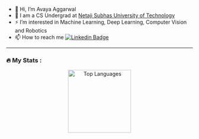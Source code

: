 
- 👋 Hi, I’m Avaya Aggarwal
- 🔭 I am a CS Undergrad at <a href="http://www.nsut.ac.in/">Netaji Subhas University of Technology</a>
- ⚡  I’m interested in Machine Learning, Deep Learning, Computer Vision and Robotics
- 📫 How to reach me [![Linkedin Badge](https://img.shields.io/badge/-Avaya_Aggarwal-blue?style=flat&logo=Linkedin&logoColor=white)](https://www.linkedin.com/in/avaya-aggarwal/)
---


### 🔥 My Stats :




<div align="center">
<p align="center">
<!--     <img src="https://github-readme-streak-stats.herokuapp.com/?user=onepunchmonk&theme=dark&background=0d1117" alt="GitHub Streak Stats"/> -->
    <img src="https://github-readme-stats.vercel.app/api/top-langs/?username=onepunchmonk&layout=compact&theme=github_dark" alt="Top Languages" height="170px" />
</p>
  
</div>

<!---
OnePunchMonk/OnePunchMonk is a ✨ special ✨ repository because its `README.md` (this file) appears on your GitHub profile.
You can click the Preview link to take a look at your changes.
--->
